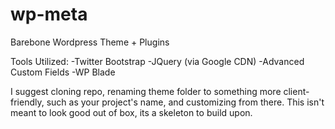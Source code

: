 wp-meta
=======

Barebone Wordpress Theme + Plugins

Tools Utilized:
-Twitter Bootstrap
-JQuery (via Google CDN)
-Advanced Custom Fields
-WP Blade

I suggest cloning repo, renaming theme folder to something more client-friendly, such as your project's name, and customizing from there. This isn't meant to look good out of box, its a skeleton to build upon.